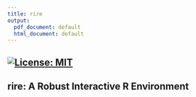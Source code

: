 ```yaml
---
title: rire
output:
  pdf_document: default
  html_document: default
---
```

## [![License: MIT](https://img.shields.io/badge/License-MIT-green.svg)](https://opensource.org/licenses/MIT)


## rire: A Robust Interactive R Environment

